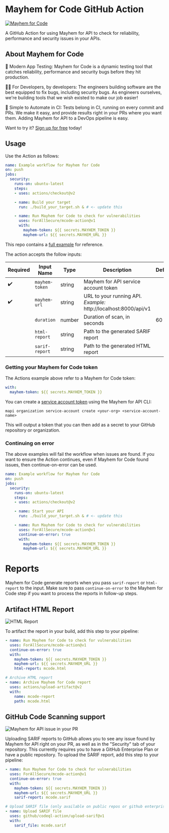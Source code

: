 # Mayhem for Code GitHub Action

[![Mayhem for Code](https://mayhem4api.forallsecure.com/downloads/img/mapi-logo-full-color.svg)](http://mayhem4api.forallsecure.com/signup)

A GitHub Action for using Mayhem for API to check for reliability,
performance and security issues in your APIs. 

## About Mayhem for Code

🧪 Modern App Testing: Mayhem for Code is a dynamic testing tool that
catches reliability, performance and security bugs before they hit
production.

🧑‍💻 For Developers, by developers: The engineers building
software are the best equipped to fix bugs, including security bugs. As
engineers ourselves, we're building tools that we wish existed to make
our job easier! 

🤖 Simple to Automate in CI: Tests belong in CI, running on every commit
and PRs. We make it easy, and provide results right in your PRs where
you want them. Adding Mayhem for API to a DevOps pipeline is easy.

Want to try it? [Sign up for free](http://mayhem.forallsecure.com/signup) today!

## Usage

Use the Action as follows:

```yaml
name: Example workflow for Mayhem for Code
on: push
jobs:
  security:
    runs-on: ubuntu-latest
    steps:
    - uses: actions/checkout@v2

    - name: Build your target
      run: ./build_your_target.sh & # <- update this

    - name: Run Mayhem for Code to check for vulnerabilities
      uses: ForAllSecure/mcode-action@v1
      with:
        mayhem-token: ${{ secrets.MAYHEM_TOKEN }}
        mayhem-url: ${{ secrets.MAYHEM_URL }}
```

This repo contains a [full example](workflow.yml) for reference.

The action accepts the follow inputs:

| Required | Input Name | Type | Description | Default
| --- | --- | --- | --- | ---
| ✔️ | `mayhem-token` | string | Mayhem for API service account token | 
| ✔️ | `mayhem-url` | string | URL to your running API. *Example:* http://localhost:8000/api/v1 | 
|   | `duration` | number | Duration of scan, in seconds | 60 
|   | `html-report` | string | Path to the generated SARIF report | 
|   | `sarif-report` | string | Path to the generated HTML report | 


### Getting your Mayhem for Code token

The Actions example above refer to a Mayhem for Code token:

```yaml
with:
  mayhem-token: ${{ secrets.MAYHEM_TOKEN }}
```

You can create a [service account
token](https://mayhem4api.forallsecure.com/docs/ch01-03-organizations.html#service-accounts)
using the Mayhem for API CLI:

```
mapi organization service-account create <your-org> <service-account-name>
```

This will output a token that you can then add as a secret to your
GitHub repository or organization.

### Continuing on error

The above examples will fail the workflow when issues are found. If you
want to ensure the Action continues, even if Mayhem for Code found
issues, then continue-on-error can be used.

```yaml
name: Example workflow for Mayhem for Code
on: push
jobs:
  security:
    runs-on: ubuntu-latest
    steps:
    - uses: actions/checkout@v2

    - name: Start your API
      run: ./build_your_target.sh & # <- update this

    - name: Run Mayhem for Code to check for vulnerabilities
      uses: ForAllSecure/mcode-action@v1
      continue-on-error: true
      with:
        mayhem-token: ${{ secrets.MAYHEM_TOKEN }}
        mayhem-url: ${{ secrets.MAYHEM_URL }}
```

# Reports

Mayhem for Code generate reports when you pass `sarif-report` or
`html-report` to the input. Make sure to pass `continue-on-error` to the
Mayhem for Code step if you want to process the reports in follow-up
steps.

## Artifact HTML Report

![HTML Report](https://mayhem4api.forallsecure.com/downloads/img/sample-report.png)

To artifact the report in your build, add this step to your pipeline:

```yaml
- name: Run Mayhem for Code to check for vulnerabilities
  uses: ForAllSecure/mcode-action@v1
  continue-on-error: true
  with:
    mayhem-token: ${{ secrets.MAYHEM_TOKEN }}
    mayhem-url: ${{ secrets.MAYHEM_URL }}
    html-report: mcode.html

# Archive HTML report
- name: Archive Mayhem for Code report
  uses: actions/upload-artifact@v2
  with:
    name: mcode-report
    path: mcode.html
```

## GitHub Code Scanning support

![Mayhem for API issue in your
PR](http://mayhem4api.forallsecure.com/downloads/img/sarif-github.png)

Uploading SARIF reports to GitHub allows you to see any issue found by
Mayhem for API right on your PR, as well as in the "Security" tab of
your repository. This currently requires you to have a GitHub Enterprise
Plan or have a public repository. To upload the SARIF report, add this
step to your pipeline:

```yaml
- name: Run Mayhem for Code to check for vulnerabilities
  uses: ForAllSecure/mcode-action@v1
  continue-on-error: true
  with:
    mayhem-token: ${{ secrets.MAYHEM_TOKEN }}
    mayhem-url: ${{ secrets.MAYHEM_URL }}
    sarif-report: mcode.sarif

# Upload SARIF file (only available on public repos or github enterprise)
- name: Upload SARIF file
  uses: github/codeql-action/upload-sarif@v1
  with:
    sarif_file: mcode.sarif
```

